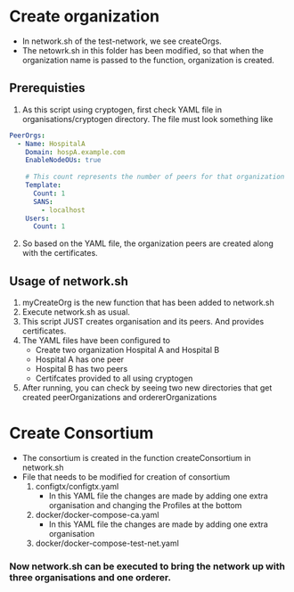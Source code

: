 # Create organization

- In network.sh of the test-network, we see createOrgs. 
- The netowrk.sh in this folder has been modified, so that when the organization name is passed to the function, organization is created.

## Prerequisties
1. As this script using cryptogen, first check YAML file in organisations/cryptogen directory. The file must look something like
```yaml
PeerOrgs:
  - Name: HospitalA
    Domain: hospA.example.com
    EnableNodeOUs: true
    
    # This count represents the number of peers for that organization
    Template:
      Count: 1
      SANS:
        - localhost
    Users:
      Count: 1
```

2. So based on the YAML file, the organization peers are created along with the certificates.

## Usage of network.sh
1. myCreateOrg is the new function that has been added to network.sh
2. Execute network.sh as usual. 
3. This script JUST creates organisation and its peers. And provides certificates.
4. The YAML files have been configured to
    - Create two organization Hospital A and Hospital B
    - Hospital A has one peer
    - Hospital B has two peers
    - Certifcates provided to all using cryptogen
5. After running, you can check by seeing two new directories that get created peerOrganizations and ordererOrganizations


# Create Consortium

- The consortium is created in the function createConsortium in network.sh
- File that needs to be modified for creation of consortium
    1. configtx/configtx.yaml 
        - In this YAML file the changes are made by adding one extra organisation and changing the Profiles at the bottom
    2. docker/docker-compose-ca.yaml
        - In this YAML file the changes are made by adding one extra organisation
    3. docker/docker-compose-test-net.yaml
    
### Now network.sh can be executed to bring the network up with three organisations and one orderer.
